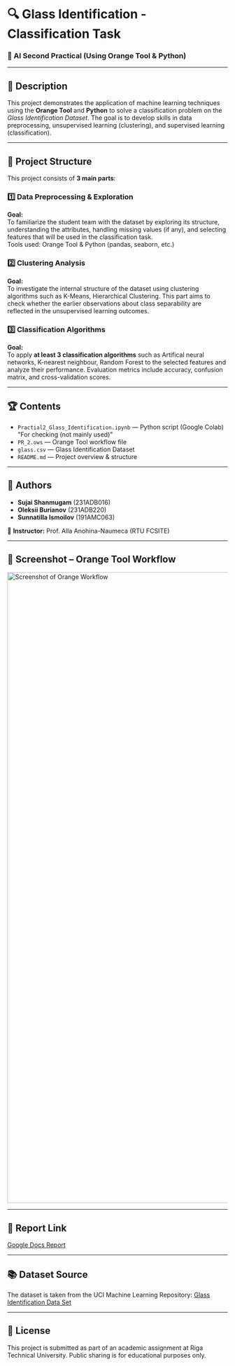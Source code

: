 # 🔍 Glass Identification - Classification Task  
### 🧠 AI Second Practical (Using Orange Tool & Python)

---

## 📌 Description  
This project demonstrates the application of machine learning techniques using the **Orange Tool** and **Python** to solve a classification problem on the *Glass Identification Dataset*. The goal is to develop skills in data preprocessing, unsupervised learning (clustering), and supervised learning (classification).

---

## 🧩 Project Structure  
This project consists of **3 main parts**:

### 1️⃣ **Data Preprocessing & Exploration**  
**Goal:**  
To familiarize the student team with the dataset by exploring its structure, understanding the attributes, handling missing values (if any), and selecting features that will be used in the classification task.  
Tools used: Orange Tool & Python (pandas, seaborn, etc.)

### 2️⃣ **Clustering Analysis**  
**Goal:**  
To investigate the internal structure of the dataset using clustering algorithms such as K-Means, Hierarchical Clustering. This part aims to check whether the earlier observations about class separability are reflected in the unsupervised learning outcomes.  

### 3️⃣ **Classification Algorithms**  
**Goal:**  
To apply **at least 3 classification algorithms** such as Artifical neural networks, K-nearest neighbour, Random Forest to the selected features and analyze their performance. Evaluation metrics include accuracy, confusion matrix, and cross-validation scores.

---

## 🏆 Contents  

- `Practial2_Glass_Identification.ipynb` — Python script (Google Colab) "For checking (not mainly used)"
- `PR_2.ows` — Orange Tool workflow file  
- `glass.csv` — Glass Identification Dataset  
- `README.md` — Project overview & structure  

---

## 👥 Authors  

- **Sujai Shanmugam** (231ADB016)  
- **Oleksii Burianov** (231ADB220)  
- **Sunnatilla Ismoilov** (191AMC063)  

📘 **Instructor:** Prof. Alla Anohina-Naumeca (RTU FCSITE)

---

## 🧪 Screenshot – Orange Tool Workflow  

<img width="1440" alt="Screenshot of Orange Workflow" src="https://github.com/user-attachments/assets/527c7637-6635-48ce-94ad-5da46b4fe735" />

---

## 📄 Report Link  
[Google Docs Report](https://docs.google.com/document/d/1JgrSC3yp9x66qrxSeRej_nRsTuqhLvDlpjjnaDfEBYA/edit?usp=sharing)

---

## 📚 Dataset Source  
The dataset is taken from the UCI Machine Learning Repository: [Glass Identification Data Set](https://archive.ics.uci.edu/ml/datasets/glass+identification)

---

## 📌 License  
This project is submitted as part of an academic assignment at Riga Technical University. Public sharing is for educational purposes only.

